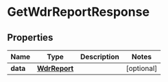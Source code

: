 

# GetWdrReportResponse


## Properties

Name | Type | Description | Notes
------------ | ------------- | ------------- | -------------
**data** | [**WdrReport**](WdrReport.md) |  |  [optional]




